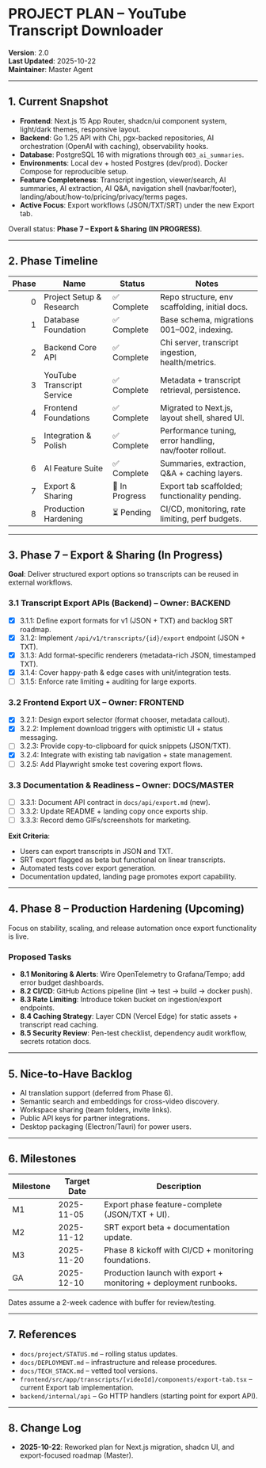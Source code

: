 # PROJECT PLAN – YouTube Transcript Downloader

**Version**: 2.0  
**Last Updated**: 2025-10-22  
**Maintainer**: Master Agent

---

## 1. Current Snapshot

- **Frontend**: Next.js 15 App Router, shadcn/ui component system, light/dark themes, responsive layout.
- **Backend**: Go 1.25 API with Chi, pgx-backed repositories, AI orchestration (OpenAI with caching), observability hooks.
- **Database**: PostgreSQL 16 with migrations through `003_ai_summaries`.
- **Environments**: Local dev + hosted Postgres (dev/prod). Docker Compose for reproducible setup.
- **Feature Completeness**: Transcript ingestion, viewer/search, AI summaries, AI extraction, AI Q&A, navigation shell (navbar/footer), landing/about/how-to/pricing/privacy/terms pages.
- **Active Focus**: Export workflows (JSON/TXT/SRT) under the new Export tab.

Overall status: **Phase 7 – Export & Sharing (IN PROGRESS)**.

---

## 2. Phase Timeline

| Phase | Name                         | Status       | Notes |
|------:|-----------------------------|--------------|-------|
| 0     | Project Setup & Research    | ✅ Complete  | Repo structure, env scaffolding, initial docs. |
| 1     | Database Foundation         | ✅ Complete  | Base schema, migrations 001–002, indexing. |
| 2     | Backend Core API            | ✅ Complete  | Chi server, transcript ingestion, health/metrics. |
| 3     | YouTube Transcript Service  | ✅ Complete  | Metadata + transcript retrieval, persistence. |
| 4     | Frontend Foundations        | ✅ Complete  | Migrated to Next.js, layout shell, shared UI. |
| 5     | Integration & Polish        | ✅ Complete  | Performance tuning, error handling, nav/footer rollout. |
| 6     | AI Feature Suite            | ✅ Complete  | Summaries, extraction, Q&A + caching layers. |
| 7     | Export & Sharing            | 🚧 In Progress | Export tab scaffolded; functionality pending. |
| 8     | Production Hardening        | ⏳ Pending   | CI/CD, monitoring, rate limiting, perf budgets. |

---

## 3. Phase 7 – Export & Sharing (In Progress)

**Goal**: Deliver structured export options so transcripts can be reused in external workflows.

### 3.1 Transcript Export APIs (Backend) – Owner: BACKEND
- [x] 3.1.1: Define export formats for v1 (JSON + TXT) and backlog SRT roadmap.
- [x] 3.1.2: Implement `/api/v1/transcripts/{id}/export` endpoint (JSON + TXT).
- [x] 3.1.3: Add format-specific renderers (metadata-rich JSON, timestamped TXT).
- [x] 3.1.4: Cover happy-path & edge cases with unit/integration tests.
- [ ] 3.1.5: Enforce rate limiting + auditing for large exports.

### 3.2 Frontend Export UX – Owner: FRONTEND
- [x] 3.2.1: Design export selector (format chooser, metadata callout).
- [x] 3.2.2: Implement download triggers with optimistic UI + status messaging.
- [ ] 3.2.3: Provide copy-to-clipboard for quick snippets (JSON/TXT).
- [x] 3.2.4: Integrate with existing tab navigation + state management.
- [ ] 3.2.5: Add Playwright smoke test covering export flows.

### 3.3 Documentation & Readiness – Owner: DOCS/MASTER
- [ ] 3.3.1: Document API contract in `docs/api/export.md` (new).
- [ ] 3.3.2: Update README + landing copy once exports ship.
- [ ] 3.3.3: Record demo GIFs/screenshots for marketing.

**Exit Criteria**:
- Users can export transcripts in JSON and TXT.
- SRT export flagged as beta but functional on linear transcripts.
- Automated tests cover export generation.
- Documentation updated, landing page promotes export capability.

---

## 4. Phase 8 – Production Hardening (Upcoming)

Focus on stability, scaling, and release automation once export functionality is live.

### Proposed Tasks
- **8.1 Monitoring & Alerts**: Wire OpenTelemetry to Grafana/Tempo; add error budget dashboards.
- **8.2 CI/CD**: GitHub Actions pipeline (lint → test → build → docker push).
- **8.3 Rate Limiting**: Introduce token bucket on ingestion/export endpoints.
- **8.4 Caching Strategy**: Layer CDN (Vercel Edge) for static assets + transcript read caching.
- **8.5 Security Review**: Pen-test checklist, dependency audit workflow, secrets rotation docs.

---

## 5. Nice-to-Have Backlog

- AI translation support (deferred from Phase 6).
- Semantic search and embeddings for cross-video discovery.
- Workspace sharing (team folders, invite links).
- Public API keys for partner integrations.
- Desktop packaging (Electron/Tauri) for power users.

---

## 6. Milestones

| Milestone | Target Date | Description |
|-----------|-------------|-------------|
| M1 | 2025-11-05 | Export phase feature-complete (JSON/TXT + UI). |
| M2 | 2025-11-12 | SRT export beta + documentation update. |
| M3 | 2025-11-20 | Phase 8 kickoff with CI/CD + monitoring foundations. |
| GA | 2025-12-10 | Production launch with export + monitoring + deployment runbooks. |

Dates assume a 2-week cadence with buffer for review/testing.

---

## 7. References

- `docs/project/STATUS.md` – rolling status updates.
- `docs/DEPLOYMENT.md` – infrastructure and release procedures.
- `docs/TECH_STACK.md` – vetted tool versions.
- `frontend/src/app/transcripts/[videoId]/components/export-tab.tsx` – current Export tab implementation.
- `backend/internal/api` – Go HTTP handlers (starting point for export API).

---

## 8. Change Log

- **2025-10-22**: Reworked plan for Next.js migration, shadcn UI, and export-focused roadmap (Master).
